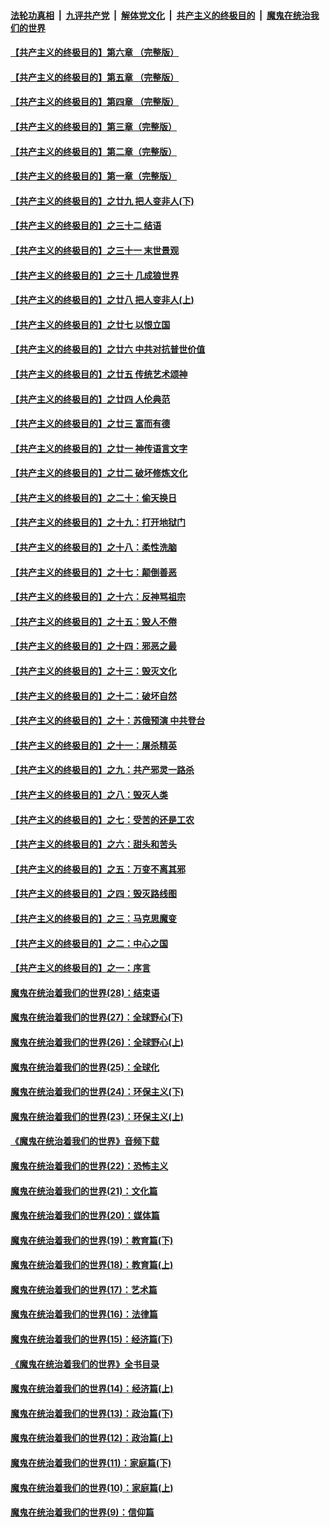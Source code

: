 ####  [法轮功真相](../../../../basic/blob/master/README.md?t=09240400) &nbsp;|&nbsp; [九评共产党](../../../../9ping.md/blob/master/README.md?t=09240400) &nbsp;|&nbsp; [解体党文化](../../../../jtdwh.md/blob/master/README.md?t=09240400)  &nbsp;|&nbsp; [共产主义的终极目的](../../../../gczydzjmd.md/blob/master/README.md?t=09240400) &nbsp;|&nbsp; [魔鬼在统治我们的世界](../../../../mgztzwmdsj.md/blob/master/README.md?t=09240400) 

#### [【共产主义的终极目的】第六章 （完整版）](../pages/nsc422/n11428913.md?t=09240400) 

#### [【共产主义的终极目的】第五章 （完整版）](../pages/nsc422/n11428912.md?t=09240400) 

#### [【共产主义的终极目的】第四章 （完整版）](../pages/nsc422/n11428907.md?t=09240400) 

#### [【共产主义的终极目的】第三章（完整版）](../pages/nsc422/n11428848.md?t=09240400) 

#### [【共产主义的终极目的】第二章（完整版）](../pages/nsc422/n11428831.md?t=09240400) 

#### [【共产主义的终极目的】第一章（完整版）](../pages/nsc422/n11417651.md?t=09240400) 

#### [【共产主义的终极目的】之廿九 把人变非人(下)](../pages/nsc422/n11344140.md?t=09240400) 

#### [【共产主义的终极目的】之三十二 结语](../pages/nsc422/n11360535.md?t=09240400) 

#### [【共产主义的终极目的】之三十一 末世景观](../pages/nsc422/n11351129.md?t=09240400) 

#### [【共产主义的终极目的】之三十 几成狼世界](../pages/nsc422/n11348280.md?t=09240400) 

#### [【共产主义的终极目的】之廿八 把人变非人(上)](../pages/nsc422/n11340492.md?t=09240400) 

#### [【共产主义的终极目的】之廿七 以恨立国](../pages/nsc422/n11336944.md?t=09240400) 

#### [【共产主义的终极目的】之廿六 中共对抗普世价值](../pages/nsc422/n11324785.md?t=09240400) 

#### [【共产主义的终极目的】之廿五 传统艺术颂神](../pages/nsc422/n11296396.md?t=09240400) 

#### [【共产主义的终极目的】之廿四 人伦典范](../pages/nsc422/n11296397.md?t=09240400) 

#### [【共产主义的终极目的】之廿三 富而有德](../pages/nsc422/n11283598.md?t=09240400) 

#### [【共产主义的终极目的】之廿一 神传语言文字](../pages/nsc422/n11263265.md?t=09240400) 

#### [【共产主义的终极目的】之廿二 破坏修炼文化](../pages/nsc422/n11245728.md?t=09240400) 

#### [【共产主义的终极目的】之二十：偷天换日](../pages/nsc422/n11238846.md?t=09240400) 

#### [【共产主义的终极目的】之十九：打开地狱门](../pages/nsc422/n11206376.md?t=09240400) 

#### [【共产主义的终极目的】之十八：柔性洗脑](../pages/nsc422/n11199994.md?t=09240400) 

#### [【共产主义的终极目的】之十七：颠倒善恶](../pages/nsc422/n11179782.md?t=09240400) 

#### [【共产主义的终极目的】之十六：反神骂祖宗](../pages/nsc422/n11166798.md?t=09240400) 

#### [【共产主义的终极目的】之十五：毁人不倦](../pages/nsc422/n11166792.md?t=09240400) 

#### [【共产主义的终极目的】之十四：邪恶之最](../pages/nsc422/n11150249.md?t=09240400) 

#### [【共产主义的终极目的】之十三：毁灭文化](../pages/nsc422/n11135227.md?t=09240400) 

#### [【共产主义的终极目的】之十二：破坏自然](../pages/nsc422/n11135214.md?t=09240400) 

#### [【共产主义的终极目的】之十：苏俄预演 中共登台](../pages/nsc422/n11118424.md?t=09240400) 

#### [【共产主义的终极目的】之十一：屠杀精英](../pages/nsc422/n11118442.md?t=09240400) 

#### [【共产主义的终极目的】之九：共产邪灵一路杀](../pages/nsc422/n11114139.md?t=09240400) 

#### [【共产主义的终极目的】之八：毁灭人类](../pages/nsc422/n11108503.md?t=09240400) 

#### [【共产主义的终极目的】之七：受苦的还是工农](../pages/nsc422/n11101809.md?t=09240400) 

#### [【共产主义的终极目的】之六：甜头和苦头](../pages/nsc422/n11096971.md?t=09240400) 

#### [【共产主义的终极目的】之五：万变不离其邪](../pages/nsc422/n11091285.md?t=09240400) 

#### [【共产主义的终极目的】之四：毁灭路线图](../pages/nsc422/n11086284.md?t=09240400) 

#### [【共产主义的终极目的】之三：马克思魔变](../pages/nsc422/n11061941.md?t=09240400) 

#### [【共产主义的终极目的】之二：中心之国](../pages/nsc422/n11047728.md?t=09240400) 

#### [【共产主义的终极目的】之一：序言](../pages/nsc422/n11086077.md?t=09240400) 

#### [魔鬼在统治着我们的世界(28)：结束语](../pages/nsc422/n10936246.md?t=09240400) 

#### [魔鬼在统治着我们的世界(27)：全球野心(下)](../pages/nsc422/n10928319.md?t=09240400) 

#### [魔鬼在统治着我们的世界(26)：全球野心(上)](../pages/nsc422/n10900318.md?t=09240400) 

#### [魔鬼在统治着我们的世界(25)：全球化](../pages/nsc422/n10788205.md?t=09240400) 

#### [魔鬼在统治着我们的世界(24)：环保主义(下)](../pages/nsc422/n10695307.md?t=09240400) 

#### [魔鬼在统治着我们的世界(23)：环保主义(上)](../pages/nsc422/n10688613.md?t=09240400) 

#### [《魔鬼在统治着我们的世界》音频下载](../pages/nsc422/n10635553.md?t=09240400) 

#### [魔鬼在统治着我们的世界(22)：恐怖主义](../pages/nsc422/n10614727.md?t=09240400) 

#### [魔鬼在统治着我们的世界(21)：文化篇](../pages/nsc422/n10597706.md?t=09240400) 

#### [魔鬼在统治着我们的世界(20)：媒体篇](../pages/nsc422/n10586579.md?t=09240400) 

#### [魔鬼在统治着我们的世界(19)：教育篇(下)](../pages/nsc422/n10564808.md?t=09240400) 

#### [魔鬼在统治着我们的世界(18)：教育篇(上)](../pages/nsc422/n10526970.md?t=09240400) 

#### [魔鬼在统治着我们的世界(17)：艺术篇](../pages/nsc422/n10499093.md?t=09240400) 

#### [魔鬼在统治着我们的世界(16)：法律篇](../pages/nsc422/n10485969.md?t=09240400) 

#### [魔鬼在统治着我们的世界(15)：经济篇(下)](../pages/nsc422/n10469975.md?t=09240400) 

#### [《魔鬼在统治着我们的世界》全书目录](../pages/nsc422/n10464261.md?t=09240400) 

#### [魔鬼在统治着我们的世界(14)：经济篇(上)](../pages/nsc422/n10457370.md?t=09240400) 

#### [魔鬼在统治着我们的世界(13)：政治篇(下)](../pages/nsc422/n10448270.md?t=09240400) 

#### [魔鬼在统治着我们的世界(12)：政治篇(上)](../pages/nsc422/n10444576.md?t=09240400) 

#### [魔鬼在统治着我们的世界(11)：家庭篇(下)](../pages/nsc422/n10440961.md?t=09240400) 

#### [魔鬼在统治着我们的世界(10)：家庭篇(上)](../pages/nsc422/n10435448.md?t=09240400) 

#### [魔鬼在统治着我们的世界(9)：信仰篇](../pages/nsc422/n10432159.md?t=09240400) 

